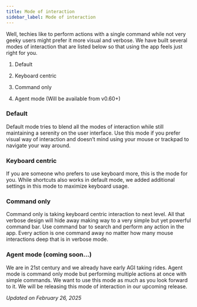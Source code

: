 ```yaml
---
title: Mode of interaction
sidebar_label: Mode of interaction
---
```


Well, techies like to perform actions with a single command while not very geeky users might prefer it more visual and verbose. We have built several modes of interaction that are listed below so that using the app feels just right for you.

1. Default

2. Keyboard centric

3. Command only

4. Agent mode (Will be available from v0.60+)

### Default

Default mode tries to blend all the modes of interaction while still maintaining a serenity on the user interface. Use this mode if you prefer visual way of interaction and doesn’t mind using your mouse or trackpad to navigate your way around.

### Keyboard centric

If you are someone who prefers to use keyboard more, this is the mode for you. While shortcuts also works in default mode, we added additional settings in this mode to maximize keyboard usage.

### Command only

Command only is taking keyboard centric interaction to next level. All that verbose design will hide away making way to a very simple but yet powerful command bar. Use command bar to search and perform any action in the app. Every action is one command away no matter how many mouse interactions deep that is in verbose mode.

### Agent mode (coming soon...)

We are in 21st century and we already have early AGI taking rides. Agent mode is command only mode but performing multiple actions at once with simple commands. We want to use this mode as much as you look forward to it. We will be releasing this mode of interaction in our upcoming release.

*Updated on February 26, 2025*
